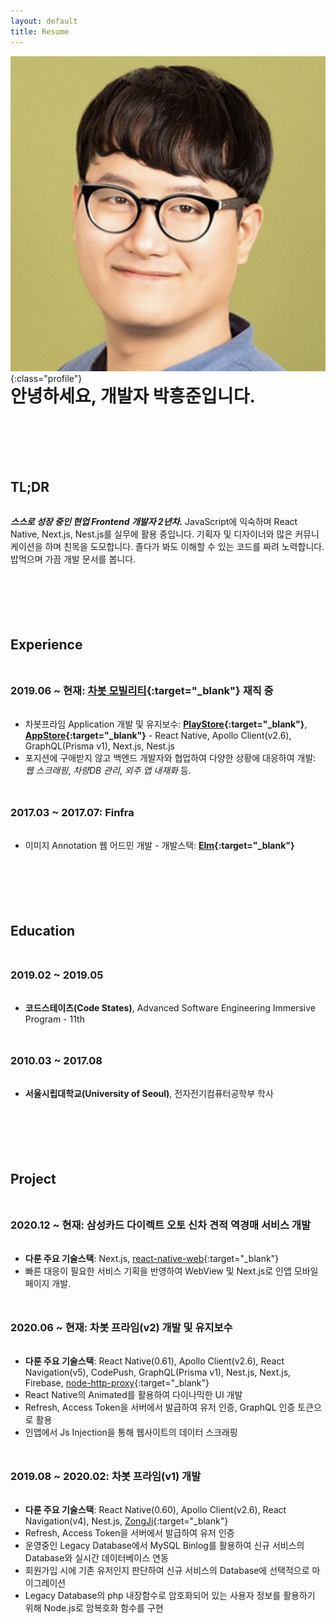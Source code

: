 ```yaml
---
layout: default
title: Resume
---
```


![Profile](/assets/img/profile.jpg){:class="profile"}

# 안녕하세요, 개발자 박흥준입니다.

## TL;DR

**_스스로 성장 중인 현업 Frontend 개발자 2년차._** JavaScript에 익숙하며 React Native, Next.js, Nest.js를 실무에 활용 중입니다. 기획자 및 디자이너와 많은 커뮤니케이션을 하며 친목을 도모합니다. 졸다가 봐도 이해할 수 있는 코드를 짜려 노력합니다. 밥먹으며 가끔 개발 문서를 봅니다.

## Experience

### 2019.06 ~ 현재: [차봇 모빌리티](https://www.chabot.kr/){:target="_blank"} 재직 중

- 차봇프라임 Application 개발 및 유지보수: **[PlayStore](https://play.google.com/store/apps/details?id=com.chabotprime&hl=ko&gl=US){:target="_blank"}**, **[AppStore](https://apps.apple.com/kr/app/%EC%B0%A8%EB%B4%87%ED%94%84%EB%9D%BC%EC%9E%84/id1492427449){:target="_blank"}** - React Native, Apollo Client(v2.6), GraphQL(Prisma v1), Next.js, Nest.js
- 포지션에 구애받지 않고 백엔드 개발자와 협업하여 다양한 상황에 대응하여 개발: _웹 스크래핑_, _차량DB 관리_, _외주 앱 내재화_ 등.

### 2017.03 ~ 2017.07: Finfra

- 이미지 Annotation 웹 어드민 개발 - 개발스택: **[Elm](https://elm-lang.org/){:target="_blank"}**

## Education

### 2019.02 ~ 2019.05

- **코드스테이츠(Code States)**, Advanced Software Engineering Immersive Program - 11th

### 2010.03 ~ 2017.08

- **서울시립대학교(University of Seoul)**, 전자전기컴퓨터공학부 학사

## Project

### 2020.12 ~ 현재: 삼성카드 다이렉트 오토 신차 견적 역경매 서비스 개발

- **다룬 주요 기술스택**: Next.js, [react-native-web](https://necolas.github.io/react-native-web/docs/){:target="_blank"}
- 빠른 대응이 필요한 서비스 기획을 반영하여 WebView 및 Next.js로 인앱 모바일 페이지 개발.

### 2020.06 ~ 현재: 차봇 프라임(v2) 개발 및 유지보수

- **다룬 주요 기술스택**: React Native(0.61), Apollo Client(v2.6), React Navigation(v5), CodePush, GraphQL(Prisma v1), Nest.js, Next.js, Firebase, [node-http-proxy](https://www.npmjs.com/package/http-proxy){:target="_blank"}
- React Native의 Animated를 활용하여 다이나믹한 UI 개발
- Refresh, Access Token을 서버에서 발급하여 유저 인증, GraphQL 인증 토큰으로 활용
- 인앱에서 Js Injection을 통해 웹사이트의 데이터 스크래핑

### 2019.08 ~ 2020.02: 차봇 프라임(v1) 개발

- **다룬 주요 기술스택**: React Native(0.60), Apollo Client(v2.6), React Navigation(v4), Nest.js, [ZongJi](https://www.npmjs.com/package/zongji){:target="_blank"}
- Refresh, Access Token을 서버에서 발급하여 유저 인증
- 운영중인 Legacy Database에서 MySQL Binlog를 활용하여 신규 서비스의 Database와 실시간 데이터베이스 연동
- 회원가입 시에 기존 유저인지 판단하여 신규 서비스의 Database에 선택적으로 마이그레이션
- Legacy Database의 php 내장함수로 암호화되어 있는 사용자 정보를 활용하기 위해 Node.js로 암복호화 함수를 구현

<style>
h2, h3, h4, h5 {
  margin: 3rem 0 2rem;
}

h1 {
  margin: -1rem 0 4rem;
}

h2 {
  margin-top: 7.2rem;
}

.profile {
  border-radius: 50%;
  width: 18rem;
  margin-bottom: 8rem;
}

.easy-to-print {
  position: absolute;
  right: 20px;
  top: 20px;
  font-size: 1.6rem;
  font-weight: 700;
  transform: rotate(45deg) translate(calc(50% / 1.414),calc(50% / 1.414));
}

@media (min-width: 720px) {
  .profile {
    position: absolute;
    width: 12rem;
    left: 50vw;
    transform: translateX(calc(-50% + 340px - 6rem - 2rem));
    border-radius: 50%;
  }
}

@media print {
  .no-print {
    display: none;
  }
}
</style>

<script>
  document.querySelector('header').hidden = true;
  var banner = document.createElement('div');
  var bannerText = document.createTextNode('PDF 출력하기 좋습니다!');
  banner.className = 'easy-to-print no-print';
  banner.appendChild(bannerText);
  document.querySelector('body').appendChild(banner);
</script>

